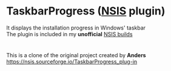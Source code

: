 # TaskbarProgress ([NSIS](https://nsis.sourceforge.io/Main_Page) plugin)
It displays the installation progress in Windows' taskbar<br>
The plugin is included in my **unofficial** [NSIS builds](https://github.com/negrutiu/nsis)

#
This is a clone of the original project created by **Anders**<br>
https://nsis.sourceforge.io/TaskbarProgress_plug-in

